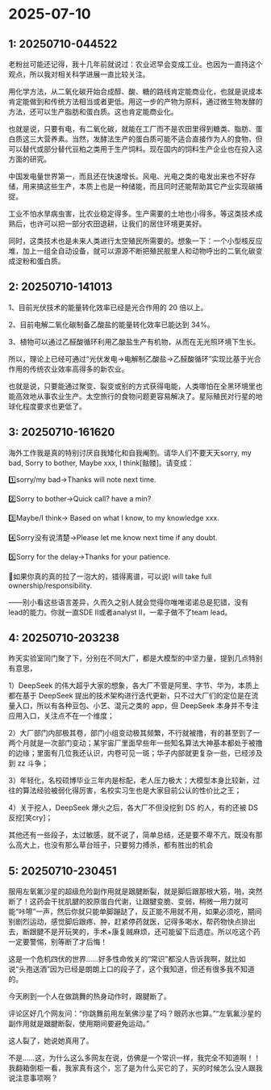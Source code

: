 # 2025-07-10

## 1: 20250710-044522

老粉丝可能还记得，我十几年前就说过：农业迟早会变成工业。也因为一直持这个观点，所以我对相关科学进展一直比较关注。

用化学方法，从二氧化碳开始合成醇、酸、糖的路线肯定能商业化，也就是说成本肯定能做到和传统方法相当或者更低。用这一步的产物为原料，通过微生物发酵的方法，还可以生产脂肪和蛋白质。这也肯定能商业化。

也就是说，只要有电，有二氧化碳，就能在工厂而不是农田里得到糖类、脂肪、蛋白质这三大营养素。当然，发酵法生产的蛋白质可能不适合直接作为人的食物，但可以替代或部分替代豆粕之类用于生产饲料。现在国内的饲料生产企业也在投入这方面的研究。

中国发电量世界第一，而且还在快速增长。风电、光电之类的电发出来也不好存储，用来搞这些生产，本质上也是一种储能，而且同时还能帮助其它产业实现碳捕捉。

工业不怕水旱病虫害，比农业稳定得多。生产需要的土地也小得多。等这类技术成熟后，也许可以把一部分农田退耕，让我们的居住环境更美好。

同时，这类技术也是未来人类进行太空殖民所需要的。想象一下：一个小型核反应堆，加上一组全自动设备，就可以源源不断把殖民舰里人和动物呼出的二氧化碳变成淀粉和蛋白质。

## 2: 20250710-141013

1、目前光伏技术的能量转化效率已经是光合作用的 20 倍以上。

2、目前电解二氧化碳制备乙酸盐的能量转化效率已能达到 34%。

3、植物可以通过乙醛酸循环利用乙酸盐生产有机物，从而在无光照环境下生长。

所以，理论上已经可通过“光伏发电->电解制乙酸盐->乙醛酸循环”实现比基于光合作用的传统农业效率高得多的新农业。

也就是说，只要能通过聚变、裂变或别的方式获得电能，人类哪怕在全黑环境里也能高效地从事农业生产。太空旅行的食物问题更容易解决了。星际殖民对行星的地球化程度要求也更低了。

## 3: 20250710-161620

海外工作我是真的特别讨厌自我矮化和自我阉割。请华人们不要天天sorry, my bad, Sorry to bother, Maybe xxx, I think[骷髅]。请变成：

1️⃣sorry/my bad→Thanks will note next time. 

2️⃣Sorry to bother→Quick call? have a min?

3️⃣Maybe/I think→ Based on what I know, to my knowledge xxx. 

4️⃣Sorry没有说清楚→Please let me know next time if any doubt.

5️⃣Sorry for the delay→Thanks for your patience. 

💩如果你真的真的拉了一泡大的，错得离谱，可以说I will take full ownership/responsibility.

——别小看这些语言差异，久而久之别人就会觉得你唯唯诺诺总是犯错，没有lead的能力。你就一直SDE II或者analyst II，一辈子做不了team lead。

## 4: 20250710-203238

昨天实验室同门聚了下，分别在不同大厂，都是大模型的中坚力量，提到几点特别有意思，

1）DeepSeek 的伟大超乎大家的想象，各大厂不管是阿里、字节、华为，本质上都在基于 DeepSeek 提出的技术架构进行迭代更新，只不过大厂们的定位是在流量入口，所以有各种豆包、小艺、混元之类的 app，但 DeepSeek 本身并不专注应用入口，关注点不在一个维度；

2）大厂部门内部极其卷，部门小组变动极其频繁，不行就被撸，有的甚至到了一两个月就是一次部门变动；某宇宙厂里面早些年一些知名算法大神基本都处于被撸的边缘；里面有几位我还认识，内卷可见一斑；华子内部就更复杂一些，已经涉及到 zz 斗争；

3）年轻化，名校硕博毕业三年内是标配，老人压力极大；大模型本身比较新，过往的算法经验被弱化得厉害，名校实习生也是大家目前公认的性价比之王；

4）关于挖人，DeepSeek 爆火之后，各大厂不但没挖到 DS 的人，有的还被 DS 反挖[笑cry]；

其他还有一些段子，太过敏感，就不说了，简单总结，还是要不卑不亢，既没有那么高大上，也没有那么草台班子，只要努力搏杀，都有胜出的机会

## 5: 20250710-230451

服用左氧氟沙星的超级危险副作用就是跟腱断裂，就是脚后跟那根大筋，啪，突然断了！这药会干扰肌腱的胶原蛋白代谢，让跟腱变脆、变弱，稍微一用力就可能“咔嚓”一声，然后你就只能单脚蹦跶了，反正能不用就不用，如果必须吃，期间别剧烈运动，感觉脚后跟疼、肿，赶紧停药就医，记得多喝水，帮药物快点排出去，断跟腱不是开玩笑的，手术+康复贼麻烦，还可能留下后遗症。所以吃这个药一定要警惕，别等断了才后悔！  

这是一个危机四伏的世界……好多性命攸关的“常识”都没人告诉我啊，就比如说“头孢送酒”因为已经是朗朗上口的段子了，这个我知道，但还有很多我不知道的。

今天刷到一个人在做跳舞的热身动作时，跟腱断了。

评论区好几个网友问：“你跳舞前用左氧佛沙星了吗？眼药水也算。”“左氧氟沙星的副作用就是跟腱断裂，使用期间要避免运动。”

这人裂了，她说她真用了。

不是……这，为什么这么多网友在说，仿佛是一个常识一样，我完全不知道啊！！我翻箱倒柜一看，我家真有这个，忘了是为什么买它的了，买的时候怎么没人跟我说注意事项啊？

